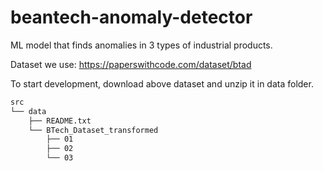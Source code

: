 # beantech-anomaly-detector

ML model that finds anomalies in 3 types of industrial products.

Dataset we use: https://paperswithcode.com/dataset/btad

To start development, download above dataset and unzip it in data folder.

```bash
src
└── data
    ├── README.txt
    └── BTech_Dataset_transformed
        ├── 01
        ├── 02
        └── 03
```
